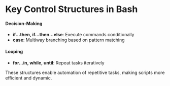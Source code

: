 
# Key Control Structures in Bash

#### Decision-Making

- **if...then, if...then...else**: Execute commands conditionally
- **case**: Multiway branching based on pattern matching

#### Looping

- **for...in, while, until**: Repeat tasks iteratively

These structures enable automation of repetitive tasks, making scripts more efficient and dynamic.

